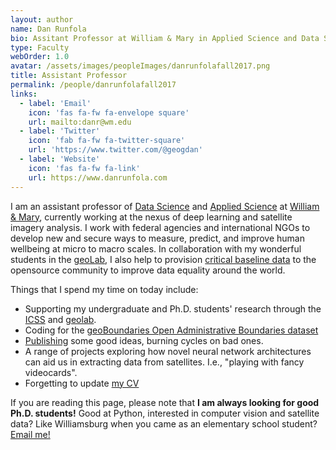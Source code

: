 ```yaml
---
layout: author
name: Dan Runfola
bio: Assitant Professor at William & Mary in Applied Science and Data Science. Principal Investigator of the geoLab.
type: Faculty
webOrder: 1.0
avatar: /assets/images/peopleImages/danrunfolafall2017.png
title: Assistant Professor
permalink: /people/danrunfolafall2017
links:
  - label: 'Email'
    icon: 'fas fa-fw fa-envelope square'
    url: mailto:danr@wm.edu
  - label: 'Twitter'
    icon: 'fab fa-fw fa-twitter-square'
    url: 'https://www.twitter.com/@geogdan'
  - label: 'Website'
    icon: 'fas fa-fw fa-link'
    url: https://www.danrunfola.com
---
```

I am an assistant professor of [Data Science](https://ds.wm.edu) and [Applied Science](https://as.wm.edu) at [William & Mary](https://www.wm.edu), currently working at the nexus of deep learning and satellite imagery analysis. I work with federal agencies and international NGOs to develop new and secure ways to measure, predict, and improve human wellbeing at micro to macro scales. In collaboration with my wonderful students in the [geoLab](https://geolab.wm.edu), I also help to provision [critical baseline data](https://www.geoboundaries.org) to the opensource community to improve data equality around the world.

Things that I spend my time on today include:
- Supporting my undergraduate and Ph.D. students' research through the [ICSS](https://icss.wm.edu) and [geolab](https://geolab.wm.edu).
- Coding for the [geoBoundaries Open Administrative Boundaries dataset](https://www.geoboundaries.org)  
- [Publishing](https://scholar.google.com/citations?user=lqrZ5MoAAAAJ&hl=en) some good ideas, burning cycles on bad ones.
- A range of projects exploring how novel neural network architectures can aid us in extracting data from satellites.  I.e., "playing with fancy videocards".
- Forgetting to update [my CV](https://docs.google.com/document/d/1rdIEx_osvmdzQhukGPZ2FkaA_gLcRnrIfeY6fbkLJ7g/edit?usp=sharing)

If you are reading this page, please note that **I am always looking for good Ph.D. students!**  Good at Python, interested in computer vision and satellite data?  Like Williamsburg when you came as an elementary school student?  [Email me!](mailto:danr@wm.edu)